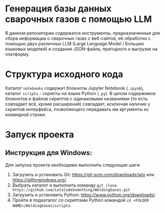 # Генерация базы данных сварочных газов с помощью LLM
В данном репозитории содержатся инструменты, предназначенные для сбора информации о сварочных газах с веб-сайтов, её обработки с помощью двух различных LLM (Large Language Model / Больших языковых моделей) и создания JSON-файла, пригодного к выгрузке на платформу.

# Структура исходного кода
Каталог ``notebooks`` содержит блокноты Jupyter Notebook (``.ipynb``), каталог ``scripts`` - скрипты на языке Python (``.py``). В целом содержимое блокнотов и файлов скриптов с одинаковыми названиями (то есть совпадает всё, кроме расширений) совпадает, исключая наличие у скриптов интерфейса, позволяющего передавать им аргументы из командной строки.

# Запуск проекта
## Инструкция для Windows:
Для запуска проекта необходимо выполнить следующие шаги:
1) Загрузить и установить Git: <https://git-scm.com/downloads/win> или <https://gitforwindows.org/>.
2) Выбрать каталог и выполнить команду ``git clone https://github.com/LetsCodeSomething/WeldingGases.git``
3) Загрузить и установить Python: <https://www.python.org/downloads/>.
4) Пройти в подкаталог со скриптами Python командой ``cd <FOLDER NAME>/WeldingGases/scripts``.